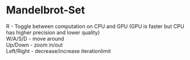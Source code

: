 # Mandelbrot-Set
R - Toggle between computation on CPU and GPU
      (GPU is faster but CPU has higher precision and lower quality)  
W/A/S/D - move around  
Up/Down - zoom in/out  
Left/Right - decrease/increase iterationlimit
